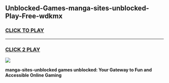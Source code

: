 
## Unblocked-Games-manga-sites-unblocked-Play-Free-wdkmx
<h3>
<a href="https://premium76.site?title=manga-sites-unblocked&ref=12A">CLICK TO PLAY</a></h3>
<hr>

<h3>
<a href="https://premium76.site?title=manga-sites-unblocked&ref=12A">CLICK 2 PLAY</a>
  
</h3>

<a href="https://premium76.site?title=manga-sites-unblocked&ref=12A"><img src="https://clearcache.store/games.png"></a>


**manga-sites-unblocked games unblocked: Your Gateway to Fun and Accessible Online Gaming**
